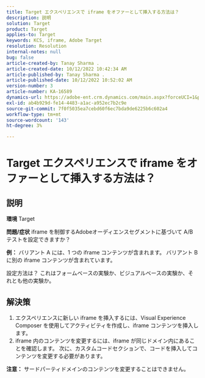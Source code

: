 ```yaml
---
title: Target エクスペリエンスで iframe をオファーとして挿入する方法は？
description: 説明
solution: Target
product: Target
applies-to: Target
keywords: KCS, iframe, Adobe Target
resolution: Resolution
internal-notes: null
bug: false
article-created-by: Tanay Sharma .
article-created-date: 10/12/2022 10:42:34 AM
article-published-by: Tanay Sharma .
article-published-date: 10/12/2022 10:52:02 AM
version-number: 3
article-number: KA-16589
dynamics-url: https://adobe-ent.crm.dynamics.com/main.aspx?forceUCI=1&pagetype=entityrecord&etn=knowledgearticle&id=a3521d94-1a4a-ed11-bba2-0022480868ff
exl-id: ab4b929d-fe14-4483-a1ac-a952ec7b2c9e
source-git-commit: 7f0f5035ea7cebd60f6ec7bda9de6225b6c602a4
workflow-type: tm+mt
source-wordcount: '143'
ht-degree: 3%

---
```


# Target エクスペリエンスで iframe をオファーとして挿入する方法は？

## 説明

<b>環境</b>
Target


<b>問題/症状</b>
iframe を制御するAdobeオーディエンスセグメントに基づいて A/B テストを設定できますか？



<b>例：</b> バリアント A には、1 つの iframe コンテンツが含まれます。 バリアント B に別の iframe コンテンツが含まれています。

設定方法は？ これはフォームベースの実験か、ビジュアルベースの実験か、それとも他の実験か。


## 解決策




1. エクスペリエンスに新しい iframe を挿入するには、Visual Experience Composer を使用してアクティビティを作成し、iframe コンテンツを挿入します。
2. iframe 内のコンテンツを変更するには、iframe が同じドメイン内にあることを確認します。 次に、カスタムコードセクションで、コードを挿入してコンテンツを変更する必要があります。




<b>注意：</b> サードパーティドメインのコンテンツを変更することはできません。
